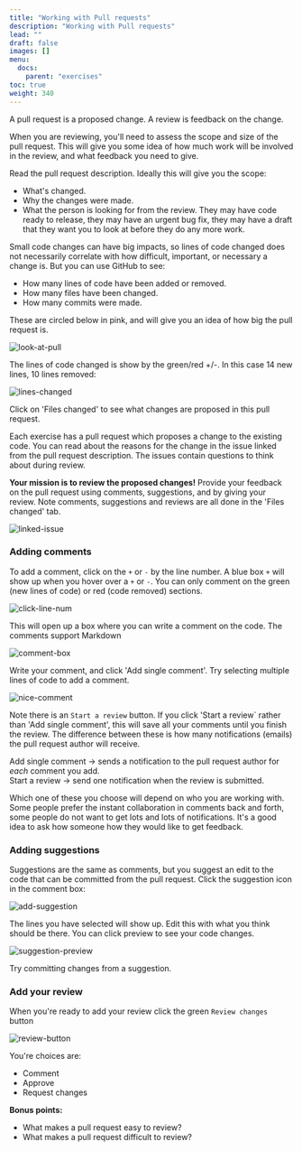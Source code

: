 ```yaml
---
title: "Working with Pull requests"
description: "Working with Pull requests"
lead: ""
draft: false
images: []
menu:
  docs:
    parent: "exercises"
toc: true
weight: 340
---
```


A pull request is a proposed change. A review is feedback on the change.

When you are reviewing, you'll need to assess the scope and size of the pull request. 
This will give you some idea of how much work will be involved in the review, and
what feedback you need to give.

Read the pull request description. Ideally this will give you the scope:

* What's changed.
* Why the changes were made.
* What the person is looking for from the review. They may have code ready to release, 
  they may have an urgent bug fix, they may have a draft that they want you to look
  at before they do any more work.

Small code changes can have big impacts, so lines of code changed does not necessarily 
correlate with how difficult, important, or necessary a change is. 
But you can use GitHub to see:

* How many lines of code have been added or removed.
* How many files have been changed.
* How many commits were made.

These are circled below in pink, and will give you an idea of how big the pull request is. 

![look-at-pull](images/look-at-pull.png)

The lines of code changed is show by the green/red +/-. In this case 14 new lines, 10 lines removed:

![lines-changed](images/lines-changed.png)

Click on 'Files changed' to see what changes are proposed in this pull request.  

Each exercise has a pull request which proposes a change to the existing code. 
You can read about the reasons for the change in the issue linked from the pull request description. 
The issues contain questions to think about during review.

**Your mission is to review the proposed changes!** Provide your feedback on the pull 
request using comments, suggestions, and by giving your review.
Note comments, suggestions and reviews are all done in the 'Files changed' tab.


![linked-issue](images/linked-issue.png)


### Adding comments

To add a comment, click on the `+` or `-` by the line number. A blue box `+` will show up
when you hover over a `+` or `-`. You can only comment on the green (new lines of code)
or red (code removed) sections. 

![click-line-num](images/click-line-num.png)

This will open up a box where you can write a comment on the code. The comments support Markdown

![comment-box](images/comment-box.png)

Write your comment, and click 'Add single comment'. Try selecting multiple lines of code to add a comment.

![nice-comment](images/nice-comment.png)

Note there is an `Start a review` button.  If you click 'Start a review` rather than 'Add single comment',
this will save all your comments until you finish the review.  The difference between these is how many 
notifications (emails) the pull request author will receive. 

Add single comment -> sends a notification to the pull request author for _each_ comment you add.  
Start a review -> send one notification when the review is submitted. 

Which one of these you choose will depend on who you are working with.
Some people prefer the instant collaboration in comments back and forth, some people do not want to 
get lots and lots of notifications.  It's a good idea to ask how someone how they would like to get feedback.

### Adding suggestions

Suggestions are the same as comments, but you suggest an edit to the code that can be committed from 
the pull request. Click the suggestion icon in the comment box:

![add-suggestion](images/add-suggestion.png)

The lines you have selected will show up. Edit this with what you think should be there.
You can click preview to see your code changes.

![suggestion-preview](images/suggestion-preview.png)

Try committing changes from a suggestion.

### Add your review

When you're ready to add your review click the green `Review changes` button

![review-button](images/review-button.png)

You're choices are:

* Comment
* Approve
* Request changes

**Bonus points:**

* What makes a pull request easy to review?
* What makes a pull request difficult to review?

